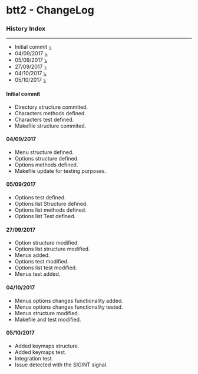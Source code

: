 # btt2 - ChangeLog

### History Index
---

   * Initial commit [:arrow_heading_down:][1]
   * 04/09/2017 [:arrow_heading_down:][2]
   * 05/09/2017 [:arrow_heading_down:][3]
   * 27/09/2017 [:arrow_heading_down:][4]
   * 04/10/2017 [:arrow_heading_down:][5]
   * 05/10/2017 [:arrow_heading_down:][6]

#### Initial commit

  * Directory structure commited.
  * Characters methods defined.
  * Characters test defined.
  * Makefile structure commited.

#### 04/09/2017

  * Menu structure defined.
  * Options structure defined.
  * Options methods defined.
  * Makefile update for testing purposes.

#### 05/09/2017

  * Options test defined.
  * Options list Structure defined.
  * Options list methods defined.
  * Options list Test defined.
  
#### 27/09/2017
  
  * Option structure modified.
  * Options list structure modified.
  * Menus added.
  * Options test modified.
  * Options list test modified.
  * Menus test added.

#### 04/10/2017

  * Menus options changes functionality added.
  * Menus options changes functionality tested.
  * Menus structure modified.
  * Makefile and test modified.

#### 05/10/2017

  * Added keymaps structure.
  * Added keymaps test.
  * Integration test.
  * Issue detected with the SIGINT signal.

[1]: https://github.com/johanjerger/btt2/blob/master/changelog.md#initial-commit
[2]: https://github.com/johanjerger/btt2/blob/master/changelog.md#04092017
[3]: https://github.com/johanjerger/btt2/blob/master/changelog.md#05092017
[4]: https://github.com/johanjerger/btt2/blob/master/changelog.md#27092017
[5]: https://github.com/johanjerger/btt2/blob/master/changelog.md#04102017
[6]: https://github.com/johanjerger/btt2/blob/master/changelog.md#05102017
